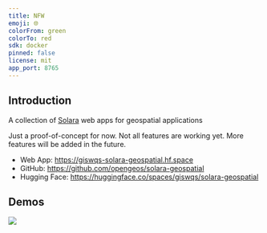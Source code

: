 ```yaml
---
title: NFW
emoji: 🌐
colorFrom: green
colorTo: red
sdk: docker
pinned: false
license: mit
app_port: 8765
---
```


## Introduction

A collection of [Solara](https://github.com/widgetti/solara) web apps for geospatial applications

Just a proof-of-concept for now. Not all features are working yet. More features will be added in the future.

- Web App: <https://giswqs-solara-geospatial.hf.space>
- GitHub: <https://github.com/opengeos/solara-geospatial>
- Hugging Face: <https://huggingface.co/spaces/giswqs/solara-geospatial>

## Demos

![](https://i.imgur.com/4uIEnAJ.gif)
